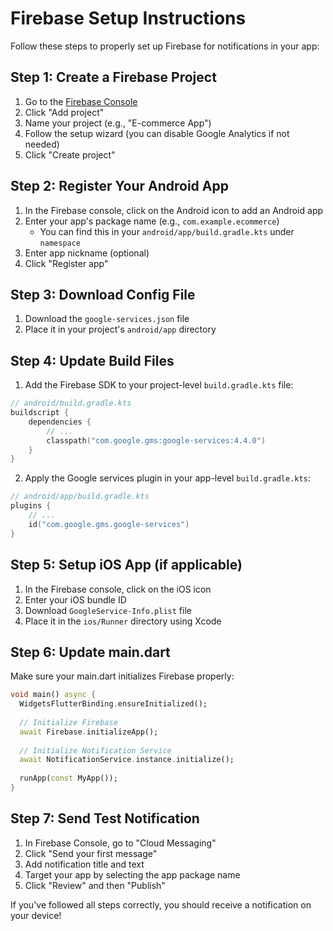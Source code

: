 # Firebase Setup Instructions

Follow these steps to properly set up Firebase for notifications in your app:

## Step 1: Create a Firebase Project

1. Go to the [Firebase Console](https://console.firebase.google.com/)
2. Click "Add project"
3. Name your project (e.g., "E-commerce App")
4. Follow the setup wizard (you can disable Google Analytics if not needed)
5. Click "Create project"

## Step 2: Register Your Android App

1. In the Firebase console, click on the Android icon to add an Android app
2. Enter your app's package name (e.g., `com.example.ecommerce`)
   - You can find this in your `android/app/build.gradle.kts` under `namespace`
3. Enter app nickname (optional)
4. Click "Register app"

## Step 3: Download Config File

1. Download the `google-services.json` file
2. Place it in your project's `android/app` directory

## Step 4: Update Build Files

1. Add the Firebase SDK to your project-level `build.gradle.kts` file:

```kotlin
// android/build.gradle.kts
buildscript {
    dependencies {
        // ...
        classpath("com.google.gms:google-services:4.4.0")
    }
}
```

2. Apply the Google services plugin in your app-level `build.gradle.kts`:

```kotlin
// android/app/build.gradle.kts
plugins {
    // ...
    id("com.google.gms.google-services")
}
```

## Step 5: Setup iOS App (if applicable)

1. In the Firebase console, click on the iOS icon
2. Enter your iOS bundle ID
3. Download `GoogleService-Info.plist` file
4. Place it in the `ios/Runner` directory using Xcode

## Step 6: Update main.dart

Make sure your main.dart initializes Firebase properly:

```dart
void main() async {
  WidgetsFlutterBinding.ensureInitialized();
  
  // Initialize Firebase
  await Firebase.initializeApp();
  
  // Initialize Notification Service
  await NotificationService.instance.initialize();
  
  runApp(const MyApp());
}
```

## Step 7: Send Test Notification

1. In Firebase Console, go to "Cloud Messaging"
2. Click "Send your first message"
3. Add notification title and text
4. Target your app by selecting the app package name
5. Click "Review" and then "Publish"

If you've followed all steps correctly, you should receive a notification on your device!
